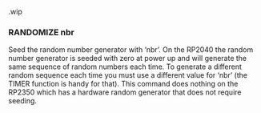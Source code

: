 .wip


### RANDOMIZE nbr

Seed the random number generator with ‘nbr’. On the RP2040 the random number generator is seeded with zero at power up and will generate the same sequence of random numbers each time. To generate a different random sequence each time you must use a different value for ‘nbr’ (the TIMER function is handy for that). This command does nothing on the RP2350 which has a hardware random generator that does not require seeding.